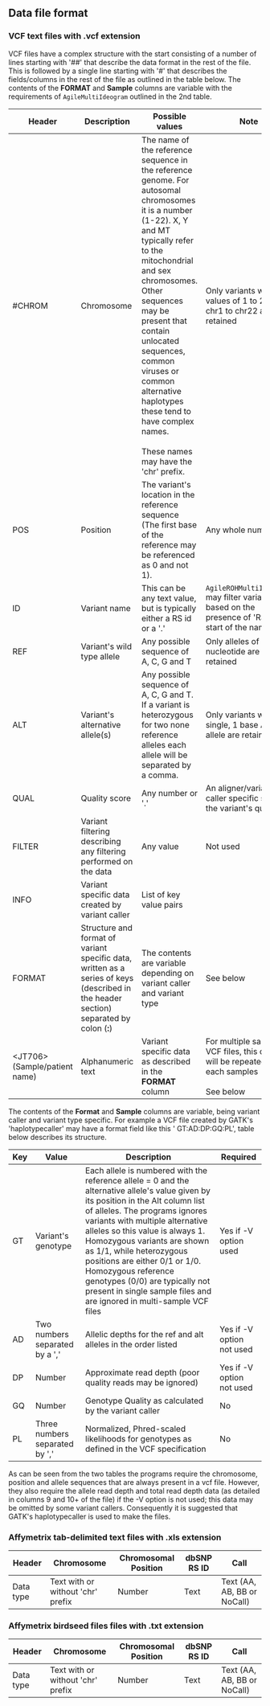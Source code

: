 ## Data file format

### VCF text files with .vcf extension 
VCF files have a complex structure with the start consisting of a number of lines starting with '##' that describe the data format in the rest of the file. This is followed by a single line starting with '#' that describes the fields/columns in the rest of the file as outlined in the table below. The contents of the __FORMAT__ and __Sample__ columns are variable with the requirements of ```AgileMultiIdeogram``` outlined in the 2nd table.


|Header|Description|Possible values|Note|Required|
|-|-|-|-|-|
|#CHROM|Chromosome|The name of the reference sequence in the reference genome. For autosomal chromosomes it is a number (1-22). X, Y and MT typically refer to the mitochondrial and sex chromosomes. Other sequences may be present that contain unlocated sequences, common viruses or common alternative haplotypes these tend to have complex names. <br /><br />These names may have the 'chr' prefix.|Only variants with values of 1 to 22 or chr1 to chr22 are retained|Yes|
|POS|Position|The variant's location in the reference sequence (The first base of the reference may be referenced as 0 and not 1).|Any whole number|Yes|
|ID|Variant name| This can be any text value, but is typically either a RS id or a '.'|```AgileROHMultiIdeogram``` may filter variants based on the presence of 'RS' at the start of the name|Optional|
|REF|Variant's wild type allele|Any possible sequence of A, C, G and T|Only alleles of one nucleotide are retained|Yes|
|ALT|Variant's alternative allele(s)|Any possible sequence of A, C, G and T. If a variant is heterozygous for two none reference alleles each allele will be separated by a comma.|Only variants with a single, 1 base Alt allele are retained |Yes|
|QUAL|Quality score|Any number or '.'|An aligner/variant caller specific score of the variant's quality|No|
|FILTER|Variant filtering describing any filtering performed on the data|Any value|Not used|No|
|INFO|Variant specific data created by variant caller|List of key value pairs||No|
|FORMAT|Structure and format of variant specific data, written as a series of keys (described in the header section) separated by colon (__:__)|The contents are variable depending on variant caller and variant type|See below|Yes| 
|\<JT706\> (Sample/patient name)|Alphanumeric text|Variant specific data as described in the __FORMAT__ column|For multiple sample VCF files, this column will be repeated for each samples<br /><br />See below|Yes|

The contents of the __Format__ and __Sample__ columns are variable, being variant caller and variant type specific. For example a VCF file created by GATK's 'haplotypecaller' may have a format field like this ' GT:AD:DP:GQ:PL', table below describes its structure.

|Key|Value|Description|Required|
|-|-|-|-|
|GT|Variant's genotype|Each allele is numbered with the reference allele = 0 and the alternative allele's value given by its position in the Alt column list of alleles. The programs ignores variants with multiple alternative alleles so this value is always 1. Homozygous variants are shown as 1/1, while heterozygous positions are either 0/1 or 1/0. Homozygous reference genotypes (0/0) are typically not present in single sample files and are ignored in multi-sample VCF files|Yes if -V option used| 
|AD|Two numbers separated by a ','|Allelic depths for the ref and alt alleles in the order listed|Yes if -V option not used|
|DP|Number|Approximate read depth (poor quality reads may be ignored)|Yes if -V option not used|
|GQ|Number|Genotype Quality as calculated by the variant caller|No|
|PL|Three numbers separated by ','|Normalized, Phred-scaled likelihoods for genotypes as defined in the VCF specification|No|

As can be seen from the two tables the programs require the chromosome, position and allele sequences that are always present in a vcf file. However, they also require the allele read depth and total read depth data (as detailed in columns 9 and 10+ of the file) if the -V option is not used; this data may be omitted by some variant callers. Consequently it is suggested that GATK's haplotypecaller is used to make the files.

### Affymetrix tab-delimited text files with .xls extension 

|Header|Chromosome|Chromosomal Position|dbSNP RS ID|Call|
|-|-|-|-|-|
|Data type|Text with or without 'chr' prefix|Number|Text|Text (AA, AB, BB or NoCall)|


### Affymetrix birdseed files files with .txt extension 

|Header|Chromosome|Chromosomal Position|dbSNP RS ID|Call|
|-|-|-|-|-|
|Data type|Text with or without 'chr' prefix|Number|Text|Text (AA, AB, BB or NoCall)|
